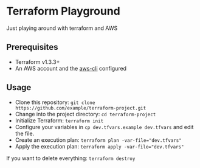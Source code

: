 # Terraform Playground

Just playing around with terraform and AWS

## Prerequisites

- Terraform v1.3.3+
- An AWS account and the [aws-cli](https://aws.amazon.com/cli/) configured

## Usage

- Clone this repository: `git clone https://github.com/example/terraform-project.git`
- Change into the project directory: `cd terraform-project`
- Initialize Terraform: `terraform init`
- Configure your variables in `cp dev.tfvars.example dev.tfvars` and edit the file.
- Create an execution plan: `terraform plan -var-file="dev.tfvars"`
- Apply the execution plan: `terraform apply -var-file="dev.tfvars"`

If you want to delete everything: `terraform destroy`
